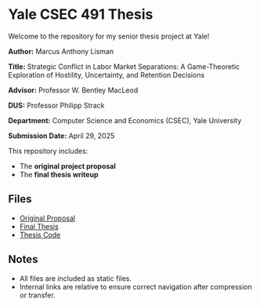  # Yale CSEC 491 Thesis
 Welcome to the repository for my senior thesis project at Yale!
   <p><p/>
    <p><strong>Author:</strong> Marcus Anthony Lisman</p>
    <p><strong>Title:</strong> Strategic Conflict in Labor Market Separations: A Game-Theoretic Exploration of Hostility, Uncertainty, and
        Retention Decisions</p>
    <p><strong>Advisor:</strong> Professor W. Bentley MacLeod</p>
    <p><strong>DUS:</strong> Professor Philipp Strack</p>
    <p><strong>Department:</strong> Computer Science and Economics (CSEC), Yale University</p>
    <p><strong>Submission Date:</strong> April 29, 2025</p>

This repository includes:

- The **original project proposal**
- The **final thesis writeup**

## Files

- [Original Proposal](proposal.pdf)
- [Final Thesis](thesis.pdf)
- [Thesis Code](markov-model-qlV2.jl)

## Notes
- All files are included as static files.
- Internal links are relative to ensure correct navigation after compression or transfer.
